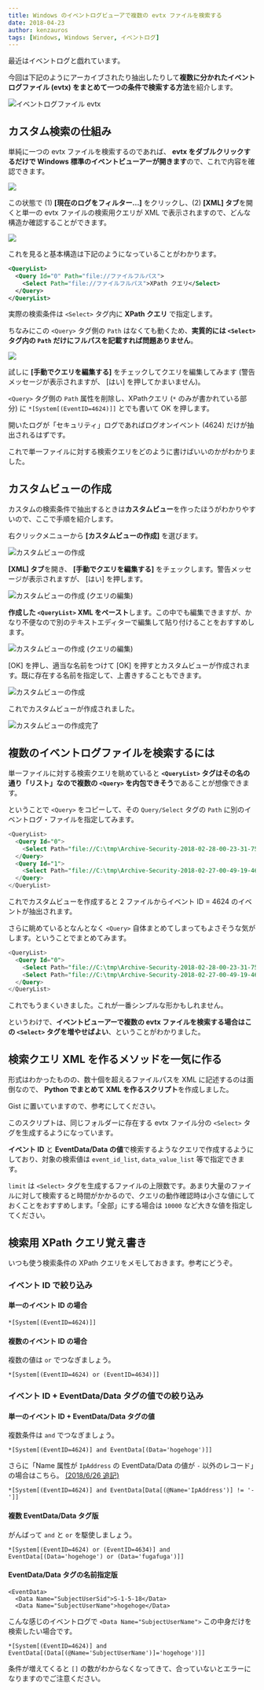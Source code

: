 ```yaml
---
title: Windows のイベントログビューアで複数の evtx ファイルを検索する
date: 2018-04-23
author: kenzauros
tags: [Windows, Windows Server, イベントログ]
---
```


最近はイベントログと戯れています。

今回は下記のようにアーカイブされたり抽出したりして**複数に分かれたイベントログファイル (evtx) をまとめて一つの条件で検索する方法**を紹介します。

![イベントログファイル evtx](images/search-windows-event-log-in-multiple-evtx-files-1.png)

## カスタム検索の仕組み

単純に一つの evtx ファイルを検索するのであれば、 **evtx をダブルクリックするだけで Windows 標準のイベントビューアーが開きます**ので、これで内容を確認できます。

![](images/search-windows-event-log-in-multiple-evtx-files-2.png)

この状態で (1) **[現在のログをフィルター...]** をクリックし、(2) **[XML] タブ**を開くと単一の evtx ファイルの検索用クエリが XML で表示されますので、どんな構造か確認することができます。

![](images/search-windows-event-log-in-multiple-evtx-files-3.png)

これを見ると基本構造は下記のようになっていることがわかります。

```xml
<QueryList>
  <Query Id="0" Path="file://ファイルフルパス">
    <Select Path="file://ファイルフルパス">XPath クエリ</Select>
  </Query>
</QueryList>
```

実際の検索条件は `<Select>` タグ内に **XPath クエリ** で指定します。

ちなみにこの `<Query>` タグ側の `Path` はなくても動くため、**実質的には `<Select>` タグ内の `Path` だけにフルパスを記載すれば問題ありません**。

![](images/search-windows-event-log-in-multiple-evtx-files-4.png)

試しに **[手動でクエリを編集する]** をチェックしてクエリを編集してみます (警告メッセージが表示されますが、 [はい] を押してかまいません)。

`<Query>` タグ側の `Path` 属性を削除し、XPathクエリ (`*` のみが書かれている部分) に `*[System[(EventID=4624)]]` とでも書いて OK を押します。

開いたログが「セキュリティ」ログであればログオンイベント (4624) だけが抽出されるはずです。

これで単一ファイルに対する検索クエリをどのように書けばいいのかがわかりました。

## カスタムビューの作成

カスタムの検索条件で抽出するときは**カスタムビュー**を作ったほうがわかりやすいので、ここで手順を紹介します。

右クリックメニューから **[カスタムビューの作成]** を選びます。

![カスタムビューの作成](images/search-windows-event-log-in-multiple-evtx-files-5.png)

**[XML] タブ**を開き、 **[手動でクエリを編集する]** をチェックします。警告メッセージが表示されますが、 [はい] を押します。

![カスタムビューの作成 (クエリの編集)](images/search-windows-event-log-in-multiple-evtx-files-6.png)

**作成した `<QueryList>` XML をペースト**します。この中でも編集できますが、かなり不便なので別のテキストエディターで編集して貼り付けることをおすすめします。

![カスタムビューの作成 (クエリの編集)](images/search-windows-event-log-in-multiple-evtx-files-7.png)

[OK] を押し、適当な名前をつけて [OK] を押すとカスタムビューが作成されます。既に存在する名前を指定して、上書きすることもできます。

![カスタムビューの作成](images/search-windows-event-log-in-multiple-evtx-files-8.png)

これでカスタムビューが作成されました。

![カスタムビューの作成完了](images/search-windows-event-log-in-multiple-evtx-files-9.png)

## 複数のイベントログファイルを検索するには

単一ファイルに対する検索クエリを眺めていると **`<QueryList>` タグはその名の通り「リスト」なので複数の `<Query>` を内包できそう**であることが想像できます。

ということで `<Query>` をコピーして、その `Query/Select` タグの `Path` に別のイベントログ・ファイルを指定してみます。

```sql
<QueryList>
  <Query Id="0">
    <Select Path="file://C:\tmp\Archive-Security-2018-02-28-00-23-31-756.evtx">*[System[(EventID=4624)]]</Select>
  </Query>
  <Query Id="1">
    <Select Path="file://C:\tmp\Archive-Security-2018-02-27-00-49-19-462.evtx">*[System[(EventID=4624)]]</Select>
  </Query>
</QueryList>
```

これでカスタムビューを作成すると 2 ファイルからイベント ID = 4624 のイベントが抽出されます。

さらに眺めているとなんとなく `<Query>` 自体まとめてしまってもよさそうな気がします。ということでまとめてみます。

```sql
<QueryList>
  <Query Id="0">
    <Select Path="file://C:\tmp\Archive-Security-2018-02-28-00-23-31-756.evtx">*[System[(EventID=4624)]]</Select>
    <Select Path="file://C:\tmp\Archive-Security-2018-02-27-00-49-19-462.evtx">*[System[(EventID=4624)]]</Select>
  </Query>
</QueryList>
```

これでもうまくいきました。これが一番シンプルな形かもしれません。

というわけで、**イベントビューアーで複数の evtx ファイルを検索する場合はこの `<Select>` タグを増やせばよい**、ということがわかりました。

## 検索クエリ XML を作るメソッドを一気に作る

形式はわかったものの、数十個を超えるファイルパスを XML に記述するのは面倒なので、 **Python でまとめて XML を作るスクリプト**を作成しました。

Gist に置いていますので、参考にしてください。

<script src="https://gist.github.com/kenzauros/27a532942d9150c0910376acc03cec1d.js"></script>

このスクリプトは、同じフォルダーに存在する evtx ファイル分の `<Select>` タグを生成するようになっています。

**イベント ID** と **EventData/Data の値**で検索するようなクエリで作成するようにしており、対象の検索値は `event_id_list`, `data_value_list` 等で指定できます。

`limit` は `<Select>` タグを生成するファイルの上限数です。あまり大量のファイルに対して検索すると時間がかかるので、クエリの動作確認時は小さな値にしておくことをおすすめします。「全部」にする場合は `10000` など大きな値を指定してください。

## 検索用 XPath クエリ覚え書き

いつも使う検索条件の XPath クエリをメモしておきます。参考にどうぞ。

### イベント ID で絞り込み

#### 単一のイベント ID の場合

```
*[System[(EventID=4624)]]
```

#### 複数のイベント ID の場合

複数の値は `or` でつなぎましょう。

```
*[System[(EventID=4624) or (EventID=4634)]]
```

### イベント ID + EventData/Data タグの値での絞り込み

#### 単一のイベント ID + EventData/Data タグの値

複数条件は `and` でつなぎましょう。

```
*[System[(EventID=4624)] and EventData[(Data='hogehoge')]]
```

さらに「Name 属性が `IpAddress` の EventData/Data の値が `-` 以外のレコード」の場合はこちら。 <ins datetime="2018-06-26T13:48:00+09:00">(2018/6/26 追記)</ins>

```
*[System[(EventID=4624)] and EventData[Data[(@Name='IpAddress')] != '-']]
```


#### 複数 EventData/Data タグ版

がんばって `and` と `or` を駆使しましょう。

```
*[System[(EventID=4624) or (EventID=4634)] and EventData[(Data='hogehoge') or (Data='fugafuga')]]
```

#### EventData/Data タグの名前指定版

```
<EventData>
  <Data Name="SubjectUserSid">S-1-5-18</Data> 
  <Data Name="SubjectUserName">hogehoge</Data> 
```

こんな感じのイベントログで `<Data Name="SubjectUserName">` この中身だけを検索したい場合です。

```
*[System[(EventID=4624)] and EventData[(Data[(@Name='SubjectUserName')]='hogehoge')]]
```

条件が増えてくると `[]` の数がわからなくなってきて、合っていないとエラーになりますのでご注意ください。